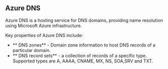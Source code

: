 ## Azure DNS

Azure DNS is a hosting service for DNS domains, providing name resolution using Microsoft Azure infrastructure.

Key properties of Azure DNS include:

- ** DNS zones** - Domain zone information to host DNS records of a particular domain.
- ** DNS record sets** - a collection of records of a specific type. Supported types are A, AAAA, CNAME, MX, NS, SOA,SRV and TXT.